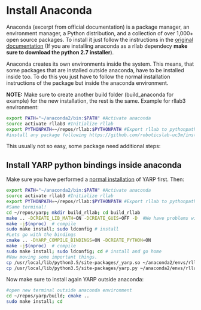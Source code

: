 # Install Anaconda

Anaconda (excerpt from official documentation) is a package manager, an environment manager, a Python distribution, and a collection of over 1,000+ open source packages. To install it just follow the instructions in the [original documentation](https://docs.anaconda.com/anaconda/install/linux) (If you are installing anaconda as a rllab dependecy **make sure to download the python 2.7 installer**).

Anaconda creates its own environments inside the system. This means, that some packages that are installed outside anaconda, have to be installed inside too. To do this you just have to follow the normal installation instructions of the package but inside the anaconda environment.

**NOTE:** Make sure to create another build folder (build_anaconda for example) for the new installation, the rest is the same. Example for rllab3 environment:

```bash
export PATH="~/anaconda2/bin:$PATH" #Activate anaconda
source activate rllab3 #Initialize rllab
export PYTHONPATH=~/repos/rllab:$PYTHONPATH #Export rllab to pythonpath.
#install any package following https://github.com/roboticslab-uc3m/installation-guides (make sure to change build->build_rllab)
```
This usually not so easy, some package need additional steps:

## Install YARP python bindings inside anaconda

Make sure you have performed a [normal installation](https://github.com/roboticslab-uc3m/installation-guides/blob/master/install-yarp.md) of YARP first. Then:

```bash
export PATH="~/anaconda2/bin:$PATH" #Activate anaconda
source activate rllab3 #Initialize rllab
export PYTHONPATH=~/repos/rllab:$PYTHONPATH #Export rllab to pythonpath.
#Same terminal!
cd ~/repos/yarp; mkdir build_rllab; cd build_rllab
make .. -DCREATE_LIB_MATH=ON -DCREATE_GUIS=OFF -D  #We have problems with qt so GUIS out.
make -j$(nproc)  # compile
sudo make install; sudo ldconfig # install
#Lets go with the bindings
cmake .. -DYARP_COMPILE_BINDINGS=ON -DCREATE_PYTHON=ON
make -j$(nproc)  # compile
sudo make install; sudo ldconfig; cd # install and go home
#Now moving some important things.
cp /usr/local/lib/python3.5/site-packages/_yarp.so ~/anaconda2/envs/rllab3/lib/python3.5/site-packages
cp /usr/local/lib/python3.5/site-packages/yarp.py ~/anaconda2/envs/rllab3/lib/python3.5/site-packages
```

Now make sure to install again YARP outside anaconda:

```bash
#open new terminal outside anaconda environment
cd ~/repos/yarp/build; cmake ..
sudo make install; cd
```
